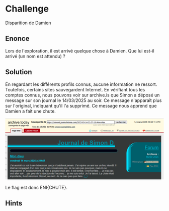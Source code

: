 # Challenge
Disparition de Damien

## Enonce
Lors de l'exploration, il est arrivé quelque chose à Damien. Que lui est-il arrivé (un nom est attendu) ?

## Solution
En regardant les différents profils connus, aucune information ne ressort. Toutefois, certains sites sauvegardent Internet. En vérifiant tous les comptes connus, nous pouvons voir sur archive.is que Simon a déposé un message sur son journal le 14/03/2025 au soir. Ce message n'apparaît plus sur l'original, indiquant qu'il l'a supprimé. Ce message nous apprend que Damien a fait une chute.

![image](src/archive_journal_simon.png)

Le flag est donc ENI{CHUTE}. 

## Hints
